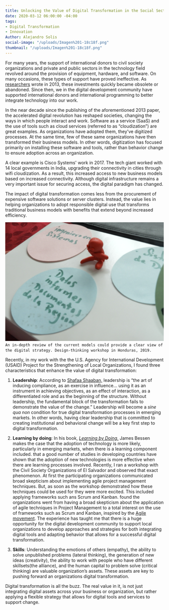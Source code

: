 ```yaml
---
title: Unlocking the Value of Digital Transformation in the Social Sector
date: 2020-03-12 06:00:00 -04:00
tags:
- Digital Transformation
- Innovation
Author: Alejandro Solis
social-image: "/uploads/Imagen%201-18c18f.png"
thumbnail: "/uploads/Imagen%201-18c18f.png"
---
```


For many years, the support of international donors to civil society organizations and private and public sectors in the technology field revolved around the provision of equipment, hardware, and software. On many occasions, these types of support have proved ineffective. As [researchers](https://www.researchgate.net/publication/261263057_Overcoming_ICT_project_failures_-_A_practical_perspective) wrote in 2013, these investments quickly became obsolete or abandoned. Since then, we in the digital development community have supported international donors and international programming to better integrate technology into our work.

<!--more-->

In the near decade since the publishing of the aforementioned 2013 paper, the accelerated digital revolution has reshaped societies, changing the ways in which people interact and work.  Software as a service (SaaS) and the use of tools such as cloud services (referred to as “cloudization”) are great examples. As organizations have adopted them, they've digitized processes. At the same time, few of these same organizations have then transformed their business models. In other words, digitization has focused primarily on installing these software and tools, rather than behavior change to ensure adoption across an organization.

A clear example is Cisco Systems' work in 2017. The tech giant worked with 14 local governments in India, upgrading their connectivity in cities through wifi cloudization. As a result, this increased access to new business models based on increased connectivity. Although digital infrastructure remains a very important issue for securing access, the digital paradigm has changed.

The impact of digital transformation comes less from the procurement of expensive software solutions or server clusters. Instead, the value lies in helping organizations to adopt responsible digital use that transforms traditional business models with benefits that extend beyond increased efficiency.

![Imagen 1-18c18f.png](/uploads/Imagen%201-18c18f.png)`An in-depth review of the current models could provide a clear view of the digital strategy. Design-thinking workshop in Honduras, 2019.`

Recently, in my work with the the U.S. Agency for International Development (USAID) Project for the Strengthening of Local Organizations, I found three characteristics that enhance the value of digital transformation:

1. **Leadership**: According to [Shafaa Shaaban,](http://bue.academia.edu/safaashaban/CurriculumVitae) leadership is “the art of inducing compliance, as an exercise in influence… using it as an instrument in achieving objectives, as an effect of interaction, as a differentiated role and as the beginning of the structure. Without leadership, the fundamental block of the transformation fails to demonstrate the value of the change.” Leadership will become a *sine qua non* condition for true digital transformation processes in emerging markets. In other words, having clear leadership that is committed to creating institutional and behavioral change will be a key first step to digital transformation.

2. **Learning by doing**: In his book, *[Learning by Doing,](https://www.amazon.com/Learning-Doing-Connection-between-Innovation/dp/0300195664)* James Bessen makes the case that the adoption of technology is more likely, particularly in emerging markets, when there is a learning component included.  that a good number of studies in developing countries have shown that the adoption of new technologies is more effective when there are learning processes involved. Recently, I ran a workshop with the Civil Society Organizations of El Salvador and observed that exact phenomenon. At first the participating organizations communicated broad skepticism about implementing agile project management techniques. But, as soon as the workshop demonstrated how these techniques could be used for they were more excited. This included applying frameworks such ans Scrum and Kanban. found the organizations went from having a broad skepticism about the application of agile techniques in Project Management to a total interest on the use of frameworks such as Scrum and Kanban, inspired by the [Agile movement](https://www.ictworks.org/should-the-principles-of-digital-development-be-agile/#.XmaWy6hKiUk). The experience has taught me that there is a huge opportunity for the digital development community to support local organizations to develop approaches and strategies for both integrating digital tools and adapting behavior that allows for a successful digital transformation. 

3. **Skills**: Understanding the emotions of others (empathy), the ability to solve unpublished problems (lateral thinking), the generation of new ideas (creativity), the ability to work with people who have different skillsets(the alliance), and the human capital to problem solve  (critical thinking) are valuable organization’s assets. These assets are key to pushing forward an organizations digital transformation. 

Digital transformation is all the buzz. The real value in it, is not just integrating digital assets across your business or organization, but rather applying a flexible strategy that allows for digital tools and services to support change. 